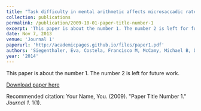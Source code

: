 ```yaml
---
title: "Task difficulty in mental arithmetic affects microsaccadic rates and magnitudes."
collection: publications
permalink: /publication/2009-10-01-paper-title-number-1
excerpt: 'This paper is about the number 1. The number 2 is left for future work.'
date: Nov 7, 2013
venue: 'Journal 1'
paperurl: 'http://academicpages.github.io/files/paper1.pdf'
authors: 'Siegenthaler, Eva, Costela, Francisco M, McCamy, Michael B, Di Stasi, Leandro L, Otero-Millan, Jorge, Sonderegger, A, Groner, Rudolf, Macknik, Stephen L, Martinez-Conde, Susana'
year: '2014'
---
```

This paper is about the number 1. The number 2 is left for future work.

[Download paper here](http://academicpages.github.io/files/paper1.pdf)

Recommended citation: Your Name, You. (2009). "Paper Title Number 1." <i>Journal 1</i>. 1(1).
